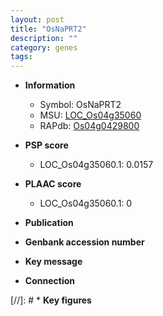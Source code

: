 ```yaml
---
layout: post
title: "OsNaPRT2"
description: ""
category: genes
tags: 
---
```


* **Information**  
    + Symbol: OsNaPRT2  
    + MSU: [LOC_Os04g35060](http://rice.plantbiology.msu.edu/cgi-bin/ORF_infopage.cgi?orf=LOC_Os04g35060)  
    + RAPdb: [Os04g0429800](http://rapdb.dna.affrc.go.jp/viewer/gbrowse_details/irgsp1?name=Os04g0429800)  

* **PSP score**  
    + LOC_Os04g35060.1: 0.0157 

* **PLAAC score**  
    + LOC_Os04g35060.1: 0 

* **Publication**  

* **Genbank accession number**  

* **Key message**  

* **Connection**  

[//]: # * **Key figures**  


